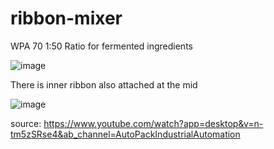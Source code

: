 # ribbon-mixer

WPA 70 1:50 Ratio for fermented ingredients 


![image](https://github.com/user-attachments/assets/10b92ada-f775-46dc-b28f-1ebd20bad670)

There is inner ribbon also attached at the mid

![image](https://github.com/user-attachments/assets/50f0e59d-062a-43a2-b5f4-66b74956048d)


source: https://www.youtube.com/watch?app=desktop&v=n-tm5zSRse4&ab_channel=AutoPackIndustrialAutomation

